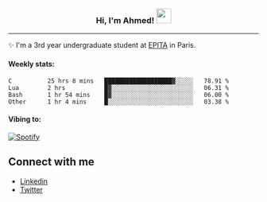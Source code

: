 <!-- Heading -->
<h3 align="center"> Hi, I'm Ahmed! <img src = "https://raw.githubusercontent.com/MartinHeinz/MartinHeinz/master/wave.gif" width = 30px></h3>

<!-- About section -->
---
✨ I'm a 3rd year undergraduate student at <a href="https://www.epita.fr/en/">EPITA</a> in Paris.

<h4 align ="left"> Weekly stats: </h4>

<!--START_SECTION:waka-->

```text
C          25 hrs 8 mins   ███████████████████▓░░░░░   78.91 %
Lua        2 hrs           █▓░░░░░░░░░░░░░░░░░░░░░░░   06.31 %
Bash       1 hr 54 mins    █▓░░░░░░░░░░░░░░░░░░░░░░░   06.00 %
Other      1 hr 4 mins     █░░░░░░░░░░░░░░░░░░░░░░░░   03.38 %
```

<!--END_SECTION:waka-->

<!-- [![Ahmed's GitHub stats](https://github-readme-stats.vercel.app/api?username=ahmedhassayoune)](https://github.com/anuraghazra/github-readme-stats) -->

<h4 align ="left">Vibing to:</h4>

[![Spotify](https://novatorem-ten-lyart.vercel.app/api/spotify)](https://open.spotify.com/user/31knevkvll66tzc3gqtoi6ngjbre)

<!-- Connect section -->

## Connect with me
  * <a href="https://www.linkedin.com/in/ahmed-hassayoune-6a10ba251/">Linkedin</a>
  * <a href="https://twitter.com/Ahmedhassaaa">Twitter</a>

<!-- Connect section: END -->
